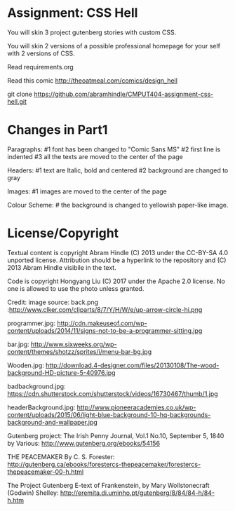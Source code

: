 Assignment: CSS Hell
====================

You will skin 3 project gutenberg stories with custom CSS.

You will skin 2 versions of a possible professional homepage for your
self with 2 versions of CSS.

Read requirements.org

Read this comic http://theoatmeal.com/comics/design_hell

git clone https://github.com/abramhindle/CMPUT404-assignment-css-hell.git

Changes in Part1
================

Paragraphs: 
    #1 font has been changed to "Comic Sans MS"
    #2 first line is indented
    #3 all the texts are moved to the center of the page
    
Headers:
    #1 text are Italic, bold and centered
    #2 background are changed to gray
    
Images:
    #1 images are moved to the center of the page
    
Colour Scheme:
    # the background is changed to yellowish paper-like image.

License/Copyright
=================

Textual content is copyright Abram Hindle (C) 2013 under the CC-BY-SA
4.0 unported license. Attribution should be a hyperlink to the
repository and (C) 2013 Abram Hindle visibile in the text.

Code is copyright Hongyang Liu (C) 2017 under the Apache 2.0 license. 
No one is allowed to use the photo unless granted.


Credit:
image source:
  back.png :http://www.clker.com/cliparts/8/7/Y/H/W/e/up-arrow-circle-hi.png
  
  programmer.jpg: http://cdn.makeuseof.com/wp-content/uploads/2014/11/signs-not-to-be-a-programmer-sitting.jpg
  
  bar.jpg: http://www.sixweeks.org/wp-content/themes/shotzz/sprites/i/menu-bar-bg.jpg
  
  Wooden.jpg: http://download.4-designer.com/files/20130108/The-wood-background-HD-picture-5-40976.jpg
  
  badbackground.jpg: https://cdn.shutterstock.com/shutterstock/videos/16730467/thumb/1.jpg
  
  headerBackground.jpg: http://www.pioneeracademies.co.uk/wp-content/uploads/2015/06/light-blue-background-10-hq-backgrounds-background-and-wallpaper.jpg
  
  
Gutenberg project:
  The Irish Penny Journal, Vol.1 No.10, September 5, 1840 by Various: http://www.gutenberg.org/ebooks/54156
    
  THE PEACEMAKER By C. S. Forester: http://gutenberg.ca/ebooks/forestercs-thepeacemaker/forestercs-thepeacemaker-00-h.html
    
  The Project Gutenberg E-text of Frankenstein, by Mary Wollstonecraft (Godwin) Shelley: http://eremita.di.uminho.pt/gutenberg/8/84/84-h/84-h.htm
    
